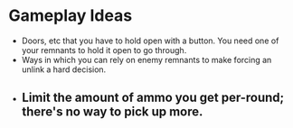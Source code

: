 # Gameplay Ideas

- Doors, etc that you have to hold open with a button. You need one of your remnants to hold it open to go through.
- Ways in which you can rely on enemy remnants to make forcing an unlink a hard decision.
- Limit the amount of ammo you get per-round; there's no way to pick up more.
  - 
